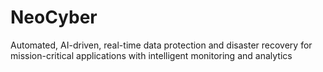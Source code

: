 # NeoCyber
Automated, AI-driven, real-time data protection and disaster recovery for mission-critical applications with intelligent monitoring and analytics
